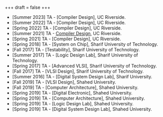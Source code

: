 +++
draft = false
+++
- [Summer 2023] TA - [Compiler Design], UC Riverside.
- [Summer 2022] TA - [Compiler Design], UC Riverside.
- [Spring 2022] TA - [Compiler Design], UC Riverside.
- [Summer 2021] TA - [Compiler Design](https://www.cs.ucr.edu/~mafar001/compiler/index1.html), UC Riverside.
- [Spring 2021] TA - [Compiler Design], UC Riverside.
- [Spring 2018] TA - [System on Chip], Sharif University of Technology.
- [Fall 2017] TA - [Testability], Sharif University of Technology.
- [Summer 2017] TA - [Logic Design Lab], Sharif University of Technology. 
- [Spring 2017] TA - [Advanced VLSI], Sharif University of Technology.
- [Fall 2017] TA - [VLSI Design], Sharif University of Technology.
- [Summer 2016] TA - [Digital System Design Lab], Sharif University.
- [Fall 2019] TA - [VLSI Design], Shahed University.
- [Fall 2019] TA - [Computer Architecture], Shahed University.
- [Spring 2019] TA - [Digital Electronic], Shahed University.
- [Spring 2019] TA - [Computer Architecture], Shahed University.
- [Spring 2019] TA - [Logic Design Lab], Shahed University.
- [Spring 2019] TA - [Digital System Design Lab], Shahed University.
